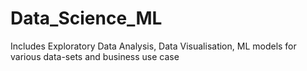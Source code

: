 # Data_Science_ML
Includes Exploratory Data Analysis, Data Visualisation, ML models for various data-sets and business use case
